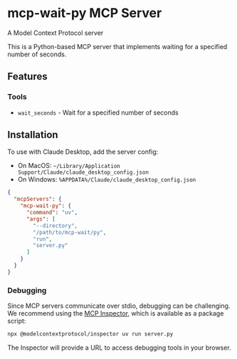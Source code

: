 # mcp-wait-py MCP Server

A Model Context Protocol server

This is a Python-based MCP server that implements waiting for a specified number of seconds.

## Features

### Tools

- `wait_seconds` - Wait for a specified number of seconds

## Installation

To use with Claude Desktop, add the server config:

- On MacOS: `~/Library/Application Support/Claude/claude_desktop_config.json`
- On Windows: `%APPDATA%/Claude/claude_desktop_config.json`

```json
{
  "mcpServers": {
    "mcp-wait-py": {
      "command": "uv",
      "args": [
        "--directory",
        "/path/to/mcp-wait/py",
        "run",
        "server.py"
      ]
    }
  }
}
```

### Debugging

Since MCP servers communicate over stdio, debugging can be challenging. We recommend using the [MCP Inspector](https://github.com/modelcontextprotocol/inspector), which is available as a package script:

```bash
npx @modelcontextprotocol/inspector uv run server.py
```

The Inspector will provide a URL to access debugging tools in your browser.
